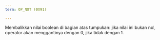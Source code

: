 ```yaml
---
term: OP_NOT (0X91)

---
```

Membalikkan nilai boolean di bagian atas tumpukan: jika nilai ini bukan nol, operator akan menggantinya dengan 0, jika tidak dengan 1.
